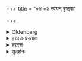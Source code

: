 +++
title = "०४ ०३ स्वयन् दृष्ट्वा"

+++

<details><summary>Oldenberg</summary>

3. When he himself has seen (the bride), let him murmur the third (verse; M. I, 1, 3).
</details>

<details><summary>हरदत्त-प्रस्तावः</summary>

अनन्तरं वरः किं कुर्यादित्यत्राह—
</details>

<details><summary>हरदत्तः</summary>

ततो विवाहे निश्चिते पूर्वेद्युर्नान्दीश्राद्धं कृत्वा परेद्युर्ब्राह्मणान् भोजयित्वाशिषो वाचयित्वा वरो वधूकुलं गच्छति ।
तस्मै कूर्चदानादि भोजनान्तं मधुपर्कं दत्वा कन्यां प्रतिपादयति–तुभ्यमिमां प्रजासहत्वकर्मभ्यः प्रतिपादयामीति ।
ततस्तां वरः स्वयं दृष्ट्वा तृतीयामृचं जपेत्
अभ्रातृघ्नीमित्येताम् ।
स्वयमित्यनुच्यमाने वरं दृष्ट्वेत्यर्थः स्यात् प्रकृतत्वात् ।
स्वयं ग्रहणात्तु कन्यां दृष्ट्वेत्यर्थो भवति ।
तत्र ब्राह्मे विवाह उदकपूर्व प्रतिपादनम् ।
गान्धर्वराक्षसयोस्तु नैव प्रतिपादनम् ॥३॥
</details>

<details><summary>सुदर्शनः</summary>

वरः **स्वयं** कन्यां दृष्ट्वा "अभ्रातृघ्नीम्" इति **तृतीयां** ऋचं **जपेत्** ।
दृष्ट्वैवचक्षुषी उपसंहरति ।
जपश्च सर्वत्र चातुस्स्वर्येण ; न तु करणमन्त्रादिवदेकश्रुत्या ।
"एकश्रुति दूरात्सम्बुद्धौ" (पा.सू.१-२-३३.) "यज्ञकर्मण्यजपन्यूखसामसु" (पा.सू.१-२-३४.) इति वचनात् ।
अत्र च स्वयमिति विशेषणं वरयितॄणां प्रकृतानामयं जपो मा भूदिति ।
केचित्— स्वयं वधूमेव दृष्ट्वा जपेत् ; न तु वरानिति ।
स्वयं दृष्ट्वेत्यादि च सर्वविवाहानामविकृतम् ॥३॥
</details>
